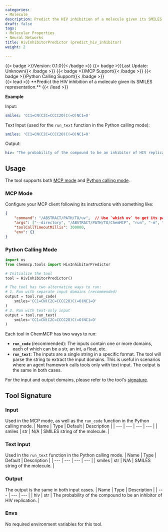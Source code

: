 ```yaml
---
categories:
- Molecule
description: Predict the HIV inhibition of a molecule given its SMILES representation.
draft: false
tags:
- Molecular Properties
- Neural Networks
title: HivInhibitorPredictor (predict_hiv_inhibitor)
weight: 2

---
```

<div style="display: flex; flex-wrap: wrap; gap: 0.75rem; align-items: center;">
  {{< badge >}}Version: 0.1.0{{< /badge >}}
  {{< badge >}}Last Update: Unknown{{< /badge >}}
  {{< badge >}}MCP Support{{< /badge >}}
  {{< badge >}}Python Calling Support{{< /badge >}}
</div>
{{< lead >}}
**Predict the HIV inhibition of a molecule given its SMILES representation.**
{{< /lead >}}

**Example**

Input:
```yaml
smiles: 'CC1=CN(C2C=CCCC2O)C(=O)NC1=O'
```

Text Input (used for the `run_text` function in the Python calling mode):
```yaml
smiles: 'CC1=CN(C2C=CCCC2O)C(=O)NC1=O'
```

Output:
```yaml
hiv: "The probability of the compound to be an inhibitor of HIV replication is 6.01%, which means it's unlikely to happen.\nNote that the result is predicted by a neural network model and may not be accurate. You may use other tools or resources to obtain more reliable results if needed."
```

## Usage

The tool supports both [MCP mode](#mcp-mode) and [Python calling mode](#python-calling-mode).



### MCP Mode

Configure your MCP client following its instructions with something like:
```JSON
{
    "command": "/ABSTRACT/PATH/TO/uv",  // Use `which uv` to get its path
    "args": ["--directory", "/ABSTRACT/PATH/TO/ChemMCP", "run", "-m", "chemmcp.tools.hiv_inhibitor_predictor"],
    "toolCallTimeoutMillis": 300000,
    "env": {}
}
```

### Python Calling Mode

```python
import os
from chemmcp.tools import HivInhibitorPredictor

# Initialize the tool
tool = HivInhibitorPredictor()

# The tool has two alternative ways to run:
# 1. Run with separate input domains (recommended)
output = tool.run_code(
    smiles='CC1=CN(C2C=CCCC2O)C(=O)NC1=O'
)
# 2. Run with text-only input
output = tool.run_text(
    smiles='CC1=CN(C2C=CCCC2O)C(=O)NC1=O'
)
```


Each tool in ChemMCP has two ways to run:
- **`run_code`** (recommended): The inputs contain one or more domains, each of which can be a str, an int, a float, etc.
- **`run_text`**: The inputs are a single string in a specific format. The tool will parse the string to extract the input domains. This is useful in scenarios where an agent framework calls tools only with text input.
The output is the same in both cases.

For the input and output domains, please refer to the tool's [signature](#tool-signature).

## Tool Signature



### Input
Used in the MCP mode, as well as the `run_code` function in the Python calling mode.
| Name | Type | Default | Description |
| --- | --- | --- | --- |
| smiles | str | N/A | SMILES string of the molecule. |

### Text Input
Used in the `run_text` function in the Python calling mode.
| Name | Type | Default | Description |
| --- | --- | --- | --- |
| smiles | str | N/A | SMILES string of the molecule. |

### Output
The output is the same in both input cases.
| Name | Type | Description |
| --- | --- | --- |
| hiv | str | The probability of the compound to be an inhibitor of HIV replication. |

### Envs
No required environment variables for this tool.
